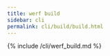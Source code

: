 ```yaml
---
title: werf build
sidebar: cli
permalink: cli/build/build.html
---
```


{% include /cli/werf_build.md %}

